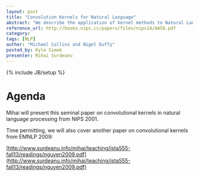 ```yaml
---
layout: post
title: "Convolution Kernels for Natural Language"
abstract: "We describe the application of kernel methods to Natural Language Processing (NLP) problems. In many NLP tasks the objects being modeled are strings, trees, graphs or other discrete structures which require some mechanism to convert them into feature vectors. We describe kernels for various natural language structures, allowing rich, high dimensional representations of these structures. We show how a kernel over trees can be applied to parsing using the voted perceptron algorithm, and we give experimental results on the ATIS corpus of parse trees."
reference_url: http://books.nips.cc/papers/files/nips14/AA58.pdf
category: 
tags: [NLP]
author: "Michael Collins and Nigel Duffy"
posted_by: Kyle Simek
presenter: Mihai Surdeanu
---
```

{% include JB/setup %}

Agenda
=======

Mihai will present this seminal paper on convolutional kernels in natural language processing from NIPS 2001.

Time permitting, we will also cover another paper on convolutional kernels from EMNLP 2009:
    
[http://www.surdeanu.info/mihai/teaching/ista555-fall13/readings/nguyen2009.pdf](http://www.surdeanu.info/mihai/teaching/ista555-fall13/readings/nguyen2009.pdf)
